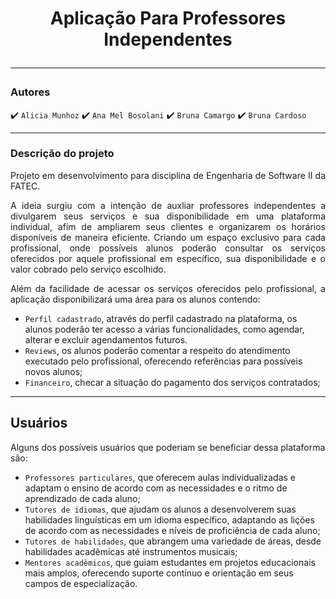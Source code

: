 <h1 align="center"> Aplicação Para Professores Independentes
<hr>

 ### Autores 
 
:heavy_check_mark: `Alicia Munhoz`
:heavy_check_mark: `Ana Mel Bosolani`
:heavy_check_mark: `Bruna Camargo`
:heavy_check_mark: `Bruna Cardoso`

<hr>

### Descrição do projeto
<p align="justify">
Projeto em desenvolvimento para disciplina de Engenharia de Software II da FATEC. 
</p>

<p align="justify">
A ideia surgiu com a intenção de auxliar professores independentes a divulgarem seus serviços e sua disponibilidade em uma plataforma individual, afim de ampliarem seus clientes e organizarem os horários disponíveis de maneira eficiente. Criando um espaço exclusivo para cada profissional, onde possíveis alunos poderão consultar os serviços oferecidos por aquele profissional em específico, sua disponibilidade e o valor cobrado pelo serviço escolhido. 
</p>

<p align="justify">
Além da facilidade de acessar os serviços oferecidos pelo profissional, a aplicação disponibilizará uma área para os alunos contendo: 
</p>


- `Perfil cadastrado`, através do perfil cadastrado na plataforma, os alunos poderão ter acesso a várias funcionalidades, como agendar, alterar e excluir agendamentos futuros.
- `Reviews`, os alunos poderão comentar a respeito do atendimento executado pelo profissional, oferecendo referências para possíveis novos alunos;
- `Financeiro`, checar a situação do pagamento dos serviços contratados;
 
<hr>

## Usuários

Alguns dos possíveis usuários que poderiam se beneficiar dessa plataforma são: 

- `Professores particulares`, que oferecem aulas individualizadas e adaptam o ensino de acordo com as necessidades e o ritmo de aprendizado de cada aluno;  
- `Tutores de idiomas`, que ajudam os alunos a desenvolverem suas habilidades linguísticas em um idioma específico, adaptando as lições de acordo com as necessidades e níveis de proficiência de cada aluno; 
- `Tutores de habilidades`, que abrangem uma variedade de áreas, desde habilidades acadêmicas até instrumentos musicais; 
- `Mentores acadêmicos`, que guiam estudantes em projetos educacionais mais amplos, oferecendo suporte contínuo e orientação em seus campos de especialização.
